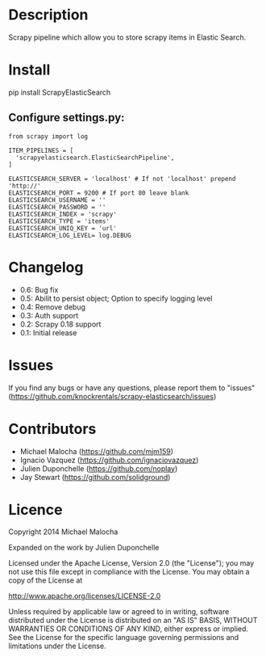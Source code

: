 Description
===========
Scrapy pipeline which allow you to store scrapy items in Elastic Search.

Install
=======
   pip install ScrapyElasticSearch

Configure settings.py:
----------------------
    from scrapy import log

    ITEM_PIPELINES = [
      'scrapyelasticsearch.ElasticSearchPipeline',
    ]

    ELASTICSEARCH_SERVER = 'localhost' # If not 'localhost' prepend 'http://'
    ELASTICSEARCH_PORT = 9200 # If port 80 leave blank
    ELASTICSEARCH_USERNAME = ''
    ELASTICSEARCH_PASSWORD = ''
    ELASTICSEARCH_INDEX = 'scrapy'
    ELASTICSEARCH_TYPE = 'items'
    ELASTICSEARCH_UNIQ_KEY = 'url'
    ELASTICSEARCH_LOG_LEVEL= log.DEBUG

Changelog
=========

* 0.6: Bug fix
* 0.5: Abilit to persist object; Option to specify logging level
* 0.4: Remove debug
* 0.3: Auth support
* 0.2: Scrapy 0.18 support
* 0.1: Initial release

Issues
=============
If you find any bugs or have any questions, please report them to "issues" (https://github.com/knockrentals/scrapy-elasticsearch/issues)

Contributors
=============
* Michael Malocha (https://github.com/mjm159)
* Ignacio Vazquez (https://github.com/ignaciovazquez)
* Julien Duponchelle (https://github.com/noplay)
* Jay Stewart (https://github.com/solidground)

Licence
=======
Copyright 2014 Michael Malocha

Expanded on the work by Julien Duponchelle

Licensed under the Apache License, Version 2.0 (the "License");
you may not use this file except in compliance with the License.
You may obtain a copy of the License at

http://www.apache.org/licenses/LICENSE-2.0

Unless required by applicable law or agreed to in writing, software
distributed under the License is distributed on an "AS IS" BASIS,
WITHOUT WARRANTIES OR CONDITIONS OF ANY KIND, either express or implied.
See the License for the specific language governing permissions and
limitations under the License.
